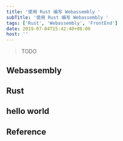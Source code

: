 ```yaml
---
title: '使用 Rust 编写 Webassembly '
subTitle: '使用 Rust 编写 Webassembly '
tags: ['Rust', 'Webassembly', 'FrontEnd']
date: 2019-07-04T15:42:40+08:00
host: ''
---
```


> TODO

## Webassembly

## Rust

## hello world

## Reference
